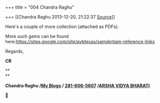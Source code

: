 +++
title = "004 Chandra Raghu"

+++
[[Chandra Raghu	2013-12-20, 21:22:37 [Source](https://groups.google.com/g/samskrita/c/z1PQ2S1Y1l4)]]



Here's a couple of more collection (attached as PDFs).

  

More such gems can be found here:<https://sites.google.com/site/avbtexas/samskritam-reference-links>

  

Regards,

  

**CR**  

**  
**

**Chandra Raghu /[My Blogs](http://pros-or-cons.blogspot.com/) /
**[281-606-5607](tel:(281)%20606-5607) /**[ARSHA VIDYA BHARATI](https://sites.google.com/site/avbtexas/classes)**

  

  



